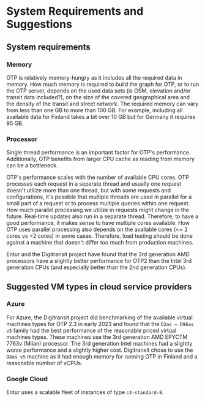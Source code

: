 # System Requirements and Suggestions

## System requirements

### Memory

OTP is relatively memory-hungry as it includes all the required data in memory. How much memory is required to build the graph for OTP, or to run the OTP server, depends on the used data sets (is OSM, elevation and/or transit data included?), on the size of the covered geographical area and the density of the transit and street network. The required memory can vary from less than one GB to more than 100 GB. For example, including all available data for Finland takes a bit over 10 GB but for Germany it requires 95 GB.

### Processor

Single thread performance is an important factor for OTP's performance. Additionally, OTP benefits from larger CPU cache as reading from memory can be a bottleneck.

OTP's performance scales with the number of available CPU cores. OTP processes each request in a separate thread and usually one request doesn't utilize more than one thread, but with some requests and configurations, it's possible that multiple threads are used in parallel for a small part of a request or to process multiple queries within one request. How much parallel processing we utilize in requests might change in the future. Real-time updates also run in a separate thread. Therefore, to have a good performance, it makes sense to have multiple cores available. How OTP uses parallel processing also depends on the available cores (<= 2 cores vs >2 cores) in some cases. Therefore, load testing should be done against a machine that doesn't differ too much from production machines.

Entur and the Digitransit project have found that the 3rd generation AMD processors have a slightly better performance for OTP2 than the Intel 3rd generation CPUs (and especially better than the 2nd generation CPUs).

## Suggested VM types in cloud service providers

### Azure

For Azure, the Digitransit project did benchmarking of the available virtual machines types for OTP 2.3 in early 2023 and found that the `D2as – D96as v5` family had the best performance of the reasonable priced virtual machines types. These machines use the 3rd generation AMD EPYCTM 7763v (Milan) processor. The 3rd generation Intel machines had a slightly worse performance and a slightly higher cost. Digitransit chose to use the `D8as v5` machine as it had enough memory for running OTP in Finland and a reasonable number of vCPUs.

### Google Cloud

Entur uses a scalable fleet of instances of type `c4-standard-8`.
  